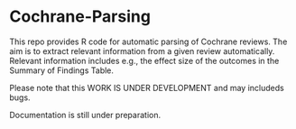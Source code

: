 # Cochrane-Parsing

This repo provides R code for automatic parsing of Cochrane reviews. 
The aim is to extract relevant information from a given review automatically. 
Relevant information includes e.g., the effect size of the outcomes in the Summary of Findings Table.


Please note that this WORK IS UNDER DEVELOPMENT and may includeds bugs. 

Documentation is still under preparation.
